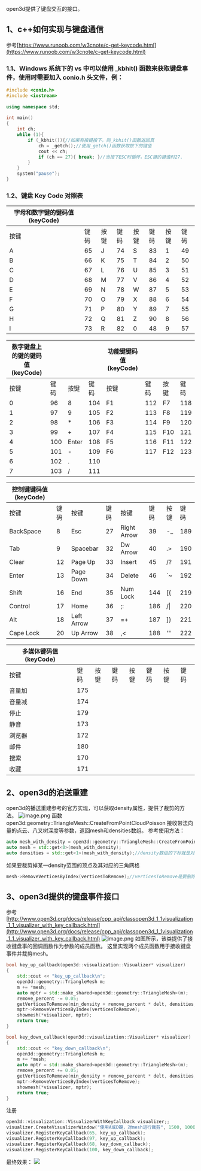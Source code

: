 open3d提供了键盘交互的接口。
## 1、c++如何实现与键盘通信
参考[https://www.runoob.com/w3cnote/c-get-keycode.html](https://www.runoob.com/w3cnote/c-get-keycode.html)
### 1.1、Windows 系统下的 vs 中可以使用 _kbhit() 函数来获取键盘事件，使用时需要加入 conio.h 头文件，例：
```cpp
#include <conio.h>
#include <iostream>
 
using namespace std;
 
int main()
{
    int ch;
    while (1){
        if (_kbhit()){//如果有按键按下，则_kbhit()函数返回真
            ch = _getch();//使用_getch()函数获取按下的键值
            cout << ch;
            if (ch == 27){ break; }//当按下ESC时循环，ESC键的键值时27.
        }
    }
    system("pause");
}
```
### 1.2、键盘 Key Code 对照表
| **字母和数字键的键码值(keyCode)** |  |  |  |  |  |  |  |
| --- | --- | --- | --- | --- | --- | --- | --- |
| 按键 | 键码 | 按键 | 键码 | 按键 | 键码 | 按键 | 键码 |
| A | 65 | J | 74 | S | 83 | 1 | 49 |
| B | 66 | K | 75 | T | 84 | 2 | 50 |
| C | 67 | L | 76 | U | 85 | 3 | 51 |
| D | 68 | M | 77 | V | 86 | 4 | 52 |
| E | 69 | N | 78 | W | 87 | 5 | 53 |
| F | 70 | O | 79 | X | 88 | 6 | 54 |
| G | 71 | P | 80 | Y | 89 | 7 | 55 |
| H | 72 | Q | 81 | Z | 90 | 8 | 56 |
| I | 73 | R | 82 | 0 | 48 | 9 | 57 |

| **数字键盘上的键的键码值(keyCode)** |  |  |  | **功能键键码值(keyCode)** |  |  |  |
| --- | --- | --- | --- | --- | --- | --- | --- |
| 按键 | 键码 | 按键 | 键码 | 按键 | 键码 | 按键 | 键码 |
| 0 | 96 | 8 | 104 | F1 | 112 | F7 | 118 |
| 1 | 97 | 9 | 105 | F2 | 113 | F8 | 119 |
| 2 | 98 | * | 106 | F3 | 114 | F9 | 120 |
| 3 | 99 | + | 107 | F4 | 115 | F10 | 121 |
| 4 | 100 | Enter | 108 | F5 | 116 | F11 | 122 |
| 5 | 101 | - | 109 | F6 | 117 | F12 | 123 |
| 6 | 102 | . | 110 |   |   |   |   |
| 7 | 103 | / | 111 |   |   |   |   |

| **控制键键码值(keyCode)** |  |  |  |  |  |  |  |
| --- | --- | --- | --- | --- | --- | --- | --- |
| 按键 | 键码 | 按键 | 键码 | 按键 | 键码 | 按键 | 键码 |
| BackSpace | 8 | Esc | 27 | Right Arrow | 39 | -_ | 189 |
| Tab | 9 | Spacebar | 32 | Dw Arrow | 40 | .> | 190 |
| Clear | 12 | Page Up | 33 | Insert | 45 | /? | 191 |
| Enter | 13 | Page Down | 34 | Delete | 46 | `~ | 192 |
| Shift | 16 | End | 35 | Num Lock | 144 | [{ | 219 |
| Control | 17 | Home | 36 | ;: | 186 | /&#124; | 220 |
| Alt | 18 | Left Arrow | 37 | =+ | 187 | ]} | 221 |
| Cape Lock | 20 | Up Arrow | 38 | ,< | 188 | '" | 222 |

| **多媒体键码值(keyCode)** |  |  |  |  |  |  |  |
| --- | --- | --- | --- | --- | --- | --- | --- |
| 按键 | 键码 | 按键 | 键码 | 按键 | 键码 | 按键 | 键码 |
| 音量加 | 175 |   |   |   |   |   |   |
| 音量减 | 174 |   |   |   |   |   |   |
| 停止 | 179 |   |   |   |   |   |   |
| 静音 | 173 |   |   |   |   |   |   |
| 浏览器 | 172 |   |   |   |   |   |   |
| 邮件 | 180 |   |   |   |   |   |   |
| 搜索 | 170 |   |   |   |   |  |  |
| 收藏 | 171 |   |   |   |   |   |   |

## 2、open3d的泊送重建
open3d的播送重建参考的官方实现，可以获取density属性，提供了裁剪的方法。
![image.png](https://cdn.nlark.com/yuque/0/2022/png/2473100/1662184227498-699034cb-9aa1-4473-a895-7639ab627f7c.png#clientId=u902c3c10-6600-4&crop=0&crop=0&crop=1&crop=1&from=paste&height=269&id=u08cd84bf&margin=%5Bobject%20Object%5D&name=image.png&originHeight=269&originWidth=1260&originalType=binary&ratio=1&rotation=0&showTitle=false&size=34818&status=done&style=none&taskId=u72f9b97c-117e-4d25-85f7-47d84524392&title=&width=1260)
函数open3d:geometry::TriangleMesh::CreateFromPointCloudPoisson
接收带法向量的点云、八叉树深度等参数，返回mesh和densities数组。
参考使用方法：
```cpp
auto mesh_with_density = open3d::geometry::TriangleMesh::CreateFromPointCloudPoisson(*cloudptr, 12, 0, 1, false, 16);
auto mesh = std::get<0>(mesh_with_density);
auto densities = std::get<1>(mesh_with_density);//density数组的下标就是对应顶点vertex的下标
```
如果要裁剪掉某一density范围的顶点及其对应的三角网格
```cpp
mesh->RemoveVerticesByIndex(verticesToRemove);//verticesToRemove是要删除的顶点下标
```
## 3、open3d提供的键盘事件接口
参考[http://www.open3d.org/docs/release/cpp_api/classopen3d_1_1visualization_1_1_visualizer_with_key_callback.html](http://www.open3d.org/docs/release/cpp_api/classopen3d_1_1visualization_1_1_visualizer_with_key_callback.html)
![image.png](https://cdn.nlark.com/yuque/0/2022/png/2473100/1662183864845-1dfd0d1c-39dd-42ea-a82f-b3baf3c42251.png#clientId=u902c3c10-6600-4&crop=0&crop=0&crop=1&crop=1&from=paste&height=379&id=u33596c68&margin=%5Bobject%20Object%5D&name=image.png&originHeight=379&originWidth=918&originalType=binary&ratio=1&rotation=0&showTitle=false&size=44045&status=done&style=none&taskId=u3286aa1a-e991-43ba-a5b7-cce0b7b82d7&title=&width=918)
如图所示，该类提供了接收键盘事的回调函数作为参数的成员函数。
这里实现两个成员函数用于接收键盘事件并裁剪mesh。
```cpp
bool key_up_callback(open3d::visualization::Visualizer* visualizer)
{
	std::cout << "key_up_callback\n";
	open3d::geometry::TriangleMesh m;
	m += *mesh;
	auto mptr = std::make_shared<open3d::geometry::TriangleMesh>(m);
	remove_percent -= 0.05;
	getVerticesToRemove(min_density + remove_percent * delt, densities, verticesToRemove);
	mptr->RemoveVerticesByIndex(verticesToRemove);
	showmesh(*visualizer, mptr);
	return true;
}

bool key_down_callback(open3d::visualization::Visualizer* visualizer)
{
	std::cout << "key_down_callback\n";
	open3d::geometry::TriangleMesh m;
	m += *mesh;
	auto mptr = std::make_shared<open3d::geometry::TriangleMesh>(m);
	remove_percent += 0.05;
	getVerticesToRemove(min_density + remove_percent * delt, densities, verticesToRemove);
	mptr->RemoveVerticesByIndex(verticesToRemove);
	showmesh(*visualizer, mptr);
	return true;
}
```
注册
```cpp
open3d::visualization::VisualizerWithKeyCallback visualizer;;
visualizer.CreateVisualizerWindow("使用A或D键，对mesh进行裁剪", 1500, 1000);
visualizer.RegisterKeyCallback(65, key_up_callback);
visualizer.RegisterKeyCallback(97, key_up_callback);
visualizer.RegisterKeyCallback(68, key_down_callback);
visualizer.RegisterKeyCallback(100, key_down_callback);
```
最终效果：
![](./0a32132d27754ec49114802eb4eb32c7.gif)

 
